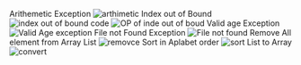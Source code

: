 Arithemetic Exception
![arthimetic](https://github.com/user-attachments/assets/ad6cb354-ce39-4a96-b14a-00e2bfd2280e)
Index out of Bound
![index out of bound code](https://github.com/user-attachments/assets/8a2dffa7-e524-4970-addd-870e9dca5bdc)
![OP of inde out of boud](https://github.com/user-attachments/assets/0fac6738-f1d5-439d-b000-252deeb080d4)
Valid age Exception
![Valid Age exception](https://github.com/user-attachments/assets/4af95504-b935-422f-825d-5f46345eb789)
File not Found Exception
![File not found](https://github.com/user-attachments/assets/d5a3c74e-9c6e-48d8-84cd-85697289169a)
Remove All element from Array List
![removce](https://github.com/user-attachments/assets/9836d552-39cf-45fb-b26c-1920a6d04542)
Sort in Aplabet order
![sort](https://github.com/user-attachments/assets/4ec35249-5036-4b55-b3d6-87202064f586)
List to Array
![convert](https://github.com/user-attachments/assets/3e9b727a-b5ce-4f73-96ff-11a5a49540ab)
